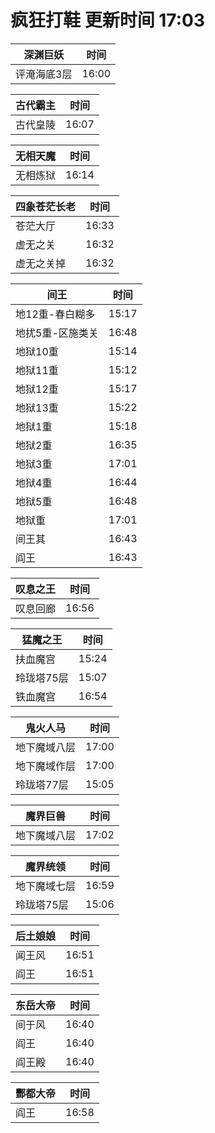 # 疯狂打鞋 更新时间 17:03

| 深渊巨妖   | 时间    |
|--------|-------|
| 评淹海底3层 | 16:00 |

| 古代霸主   | 时间    |
|--------|-------|
| 古代皇陵 | 16:07 |

| 无相天魔   | 时间    |
|--------|-------|
| 无相炼狱 | 16:14 |

| 四象苍茫长老   | 时间    |
|--------|-------|
| 苍茫大厅 | 16:33 |
| 虚无之关 | 16:32 |
| 虚无之关掉 | 16:32 |

| 间王   | 时间    |
|--------|-------|
| 地12重-春白糊多 | 15:17 |
| 地扰5重-区施类关 | 16:48 |
| 地狱10重 | 15:14 |
| 地狱11重 | 15:12 |
| 地狱12重 | 15:17 |
| 地狱13重 | 15:22 |
| 地狱1重 | 15:18 |
| 地狱2重 | 16:35 |
| 地狱3重 | 17:01 |
| 地狱4重 | 16:44 |
| 地狱5重 | 16:48 |
| 地狱重 | 17:01 |
| 间王其 | 16:43 |
| 阎王 | 16:43 |

| 叹息之王   | 时间    |
|--------|-------|
| 叹息回廊 | 16:56 |

| 猛魔之王   | 时间    |
|--------|-------|
| 扶血魔宫 | 15:24 |
| 玲珑塔75层 | 15:07 |
| 铁血魔宫 | 16:54 |

| 鬼火人马   | 时间    |
|--------|-------|
| 地下魔域八层 | 17:00 |
| 地下魔域作层 | 17:00 |
| 玲珑塔77层 | 15:05 |

| 魔界巨兽   | 时间    |
|--------|-------|
| 地下魔域八层 | 17:02 |

| 魔界统领   | 时间    |
|--------|-------|
| 地下魔域七层 | 16:59 |
| 玲珑塔75层 | 15:06 |

| 后土娘娘   | 时间    |
|--------|-------|
| 闻王风 | 16:51 |
| 阎王 | 16:51 |

| 东岳大帝   | 时间    |
|--------|-------|
| 间于风 | 16:40 |
| 阎王 | 16:40 |
| 阎王殿 | 16:40 |

| 酆都大帝   | 时间    |
|--------|-------|
| 阎王 | 16:58 |